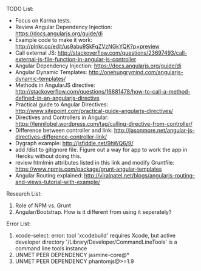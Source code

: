 TODO List:
- Focus on Karma tests.
- Review Angular Dependency Injection: https://docs.angularjs.org/guide/di
- Example code to make it work: http://plnkr.co/edit/us9abu9SkFqZVzNGkYQK?p=preview
- Call external JS: http://stackoverflow.com/questions/23697493/call-external-js-file-function-in-angular-js-controller
- Angular Dependency Injection: https://docs.angularjs.org/guide/di
- Angular Dynamic Templates: http://onehungrymind.com/angularjs-dynamic-templates/
- Methods in AngularJS directive: http://stackoverflow.com/questions/16881478/how-to-call-a-method-defined-in-an-angularjs-directive
- Practical guide to Angular Directives: http://www.sitepoint.com/practical-guide-angularjs-directives/
- Directives and Controllers in Angular: https://lennilobel.wordpress.com/tag/calling-directive-from-controller/
- Difference between controller and link: http://jasonmore.net/angular-js-directives-difference-controller-link/
- Dygraph example: http://jsfiddle.net/9hWQ6/9/
- add /dist to gitignore file. Figure out a way for app to work the app in Heroku without doing this.
- review htmlmin attributes listed in this link and modify Gruntfile: https://www.npmjs.com/package/grunt-angular-templates
- Angular Routing explained: http://viralpatel.net/blogs/angularjs-routing-and-views-tutorial-with-example/


Research List:
1. Role of NPM vs. Grunt
2. Angular/Bootstrap. How is it different from using it seperately?


Error List:
1. xcode-select: error: tool 'xcodebuild' requires Xcode, but active developer directory '/Library/Developer/CommandLineTools' is a command line tools instance
2. UNMET PEER DEPENDENCY jasmine-core@*
3. UNMET PEER DEPENDENCY phantomjs@>=1.9
